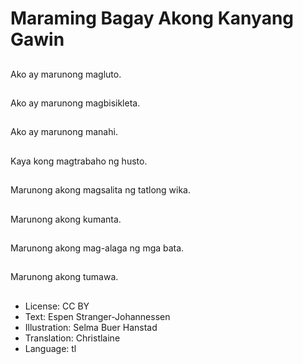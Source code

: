 # Maraming Bagay Akong Kanyang Gawin

##
Ako ay marunong magluto.

##
Ako ay marunong magbisikleta.

##
Ako ay marunong manahi.

##
Kaya kong magtrabaho ng husto.

##
Marunong akong magsalita ng tatlong wika.

##
Marunong akong kumanta.

##
Marunong akong mag-alaga ng mga bata.

##
Marunong akong tumawa.

##
* License: CC BY
* Text: Espen Stranger-Johannessen
* Illustration: Selma Buer Hanstad
* Translation: Christlaine
* Language: tl
